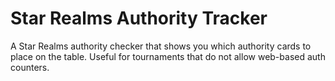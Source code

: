 # Star Realms Authority Tracker
A Star Realms authority checker that shows you which authority cards to place on the table. Useful for tournaments that do not allow web-based auth counters.
